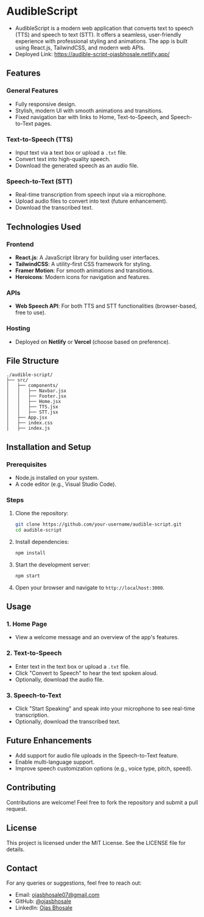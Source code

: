 # AudibleScript

- AudibleScript is a modern web application that converts text to speech (TTS) and speech to text (STT). It offers a seamless, user-friendly experience with professional styling and animations. The app is built using React.js, TailwindCSS, and modern web APIs.
- Deployed Link: https://audible-script-ojasbhosale.netlify.app/


## Features

### General Features
- Fully responsive design.
- Stylish, modern UI with smooth animations and transitions.
- Fixed navigation bar with links to Home, Text-to-Speech, and Speech-to-Text pages.

### Text-to-Speech (TTS)
- Input text via a text box or upload a `.txt` file.
- Convert text into high-quality speech.
- Download the generated speech as an audio file.

### Speech-to-Text (STT)
- Real-time transcription from speech input via a microphone.
- Upload audio files to convert into text (future enhancement).
- Download the transcribed text.

## Technologies Used

### Frontend
- **React.js**: A JavaScript library for building user interfaces.
- **TailwindCSS**: A utility-first CSS framework for styling.
- **Framer Motion**: For smooth animations and transitions.
- **Heroicons**: Modern icons for navigation and features.

### APIs
- **Web Speech API**: For both TTS and STT functionalities (browser-based, free to use).

### Hosting
- Deployed on **Netlify** or **Vercel** (choose based on preference).

## File Structure

```
./audible-script/
├── src/
│   ├── components/
│   │   ├── Navbar.jsx
│   │   ├── Footer.jsx
│   │   ├── Home.jsx
│   │   ├── TTS.jsx
│   │   ├── STT.jsx
│   ├── App.jsx
│   ├── index.css
│   ├── index.js
```

## Installation and Setup

### Prerequisites
- Node.js installed on your system.
- A code editor (e.g., Visual Studio Code).

### Steps
1. Clone the repository:
   ```bash
   git clone https://github.com/your-username/audible-script.git
   cd audible-script
   ```
2. Install dependencies:
   ```bash
   npm install
   ```
3. Start the development server:
   ```bash
   npm start
   ```
4. Open your browser and navigate to `http://localhost:3000`.

## Usage

### 1. Home Page
- View a welcome message and an overview of the app's features.

### 2. Text-to-Speech
- Enter text in the text box or upload a `.txt` file.
- Click "Convert to Speech" to hear the text spoken aloud.
- Optionally, download the audio file.

### 3. Speech-to-Text
- Click "Start Speaking" and speak into your microphone to see real-time transcription.
- Optionally, download the transcribed text.

## Future Enhancements
- Add support for audio file uploads in the Speech-to-Text feature.
- Enable multi-language support.
- Improve speech customization options (e.g., voice type, pitch, speed).

## Contributing
Contributions are welcome! Feel free to fork the repository and submit a pull request.

## License
This project is licensed under the MIT License. See the LICENSE file for details.

## Contact
For any queries or suggestions, feel free to reach out:
- Email: ojasbhosale07@gmail.com
- GitHub: [@ojasbhosale](https://github.com/ojasbhosale)
- LinkedIn: [Ojas Bhosale](https://linkedin.com/in/ojas-bhosale)
